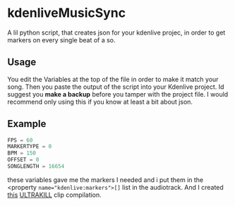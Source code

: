 # kdenliveMusicSync
A lil python script, that creates json for your kdenlive projec, in order to get markers on every single beat of a so.

## Usage
You edit the Variables at the top of the file in order to make it match your song. Then you paste the output of the script into your Kdenlive project. Id suggest you **make a backup** before you tamper with the project file. I would recommend only using this if you know at least a bit about json.

## Example
``` python
FPS = 60
MARKERTYPE = 0
BPM = 150
OFFSET = 0
SONGLENGTH = 16654
```
these variables gave me the markers I needed and i put them in the <property `name="kdenlive:markers">[]` list in the audiotrack.
And I created [this](https://youtu.be/c3mXKyQGOtU) [ULTRAKILL](http://devilmayquake.com/) clip compilation.

